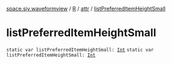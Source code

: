 [space.siy.waveformview](../../index.md) / [R](../index.md) / [attr](index.md) / [listPreferredItemHeightSmall](./list-preferred-item-height-small.md)

# listPreferredItemHeightSmall

`static var listPreferredItemHeightSmall: `[`Int`](https://kotlinlang.org/api/latest/jvm/stdlib/kotlin/-int/index.html)
`static var listPreferredItemHeightSmall: `[`Int`](https://kotlinlang.org/api/latest/jvm/stdlib/kotlin/-int/index.html)